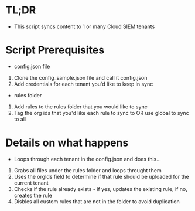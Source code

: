 # TL;DR
- This script syncs content to 1 or many Cloud SIEM tenants

# Script Prerequisites 
* config.json file
1. Clone the config_sample.json file and call it config.json
2. Add credentials for each tenant you'd like to keep in sync

* rules folder
1. Add rules to the rules folder that you would like to sync
2. Tag the org ids that you'd like each rule to sync to OR use global to sync to all

# Details on what happens
* Loops through each tenant in the config.json and does this...
1. Grabs all files under the rules folder and loops throught them
2. Uses the orgIds field to determine if that rule should be uploaded for the current tenant 
3. Checks if the rule already exists - if yes, updates the existing rule, if no, creates the rule 
4. Disbles all custom rules that are not in the folder to avoid duplication